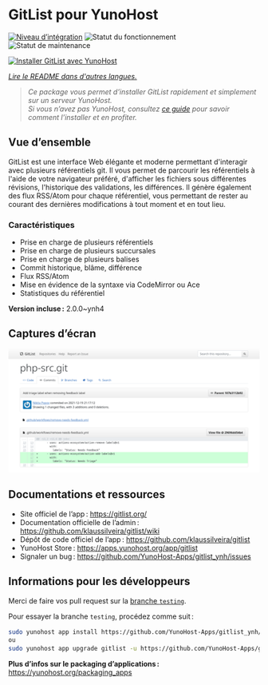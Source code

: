 <!--
Nota bene : ce README est automatiquement généré par <https://github.com/YunoHost/apps/tree/master/tools/readme_generator>
Il NE doit PAS être modifié à la main.
-->

# GitList pour YunoHost

[![Niveau d’intégration](https://dash.yunohost.org/integration/gitlist.svg)](https://dash.yunohost.org/appci/app/gitlist) ![Statut du fonctionnement](https://ci-apps.yunohost.org/ci/badges/gitlist.status.svg) ![Statut de maintenance](https://ci-apps.yunohost.org/ci/badges/gitlist.maintain.svg)

[![Installer GitList avec YunoHost](https://install-app.yunohost.org/install-with-yunohost.svg)](https://install-app.yunohost.org/?app=gitlist)

*[Lire le README dans d'autres langues.](./ALL_README.md)*

> *Ce package vous permet d’installer GitList rapidement et simplement sur un serveur YunoHost.*  
> *Si vous n’avez pas YunoHost, consultez [ce guide](https://yunohost.org/install) pour savoir comment l’installer et en profiter.*

## Vue d’ensemble

GitList est une interface Web élégante et moderne permettant d'interagir avec plusieurs référentiels git. Il vous permet de parcourir les référentiels à l'aide de votre navigateur préféré, d'afficher les fichiers sous différentes révisions, l'historique des validations, les différences. Il génère également des flux RSS/Atom pour chaque référentiel, vous permettant de rester au courant des dernières modifications à tout moment et en tout lieu.

### Caractéristiques

- Prise en charge de plusieurs référentiels
- Prise en charge de plusieurs succursales
- Prise en charge de plusieurs balises
- Commit historique, blâme, différence
- Flux RSS/Atom
- Mise en évidence de la syntaxe via CodeMirror ou Ace
- Statistiques du référentiel

**Version incluse :** 2.0.0~ynh4

## Captures d’écran

![Capture d’écran de GitList](./doc/screenshots/screenshot.png)

## Documentations et ressources

- Site officiel de l’app : <https://gitlist.org/>
- Documentation officielle de l’admin : <https://github.com/klaussilveira/gitlist/wiki>
- Dépôt de code officiel de l’app : <https://github.com/klaussilveira/gitlist>
- YunoHost Store : <https://apps.yunohost.org/app/gitlist>
- Signaler un bug : <https://github.com/YunoHost-Apps/gitlist_ynh/issues>

## Informations pour les développeurs

Merci de faire vos pull request sur la [branche `testing`](https://github.com/YunoHost-Apps/gitlist_ynh/tree/testing).

Pour essayer la branche `testing`, procédez comme suit :

```bash
sudo yunohost app install https://github.com/YunoHost-Apps/gitlist_ynh/tree/testing --debug
ou
sudo yunohost app upgrade gitlist -u https://github.com/YunoHost-Apps/gitlist_ynh/tree/testing --debug
```

**Plus d’infos sur le packaging d’applications :** <https://yunohost.org/packaging_apps>
